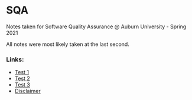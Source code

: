 # SQA

Notes taken for Software Quality Assurance @ Auburn University - Spring 2021

All notes were most likely taken at the last second.

### Links:

- [Test 1](Test1.md)
- [Test 2]()
- [Test 3]()
- [Disclaimer](DISCLAIMER.md)
